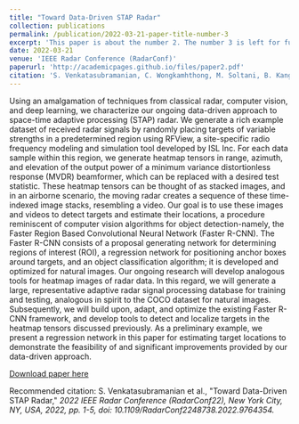 ```yaml
---
title: "Toward Data-Driven STAP Radar"
collection: publications
permalink: /publication/2022-03-21-paper-title-number-3
excerpt: 'This paper is about the number 2. The number 3 is left for future work.'
date: 2022-03-21
venue: 'IEEE Radar Conference (RadarConf)'
paperurl: 'http://academicpages.github.io/files/paper2.pdf'
citation: 'S. Venkatasubramanian, C. Wongkamhthong, M. Soltani, B. Kang, S. Gogineni, A. Pezeshki, M. Rangaswamy, V. Tarokh (2022). &quot;Toward Data-Driven STAP Radar.&quot; <i>IEEE Radar Conference (RadarConf)</i>. 1(2).'
---
```

Using an amalgamation of techniques from classical radar, computer vision, and deep learning, we characterize our ongoing data-driven approach to space-time adaptive processing (STAP) radar. We generate a rich example dataset of received radar signals by randomly placing targets of variable strengths in a predetermined region using RFView, a site-specific radio frequency modeling and simulation tool developed by ISL Inc. For each data sample within this region, we generate heatmap tensors in range, azimuth, and elevation of the output power of a minimum variance distortionless response (MVDR) beamformer, which can be replaced with a desired test statistic. These heatmap tensors can be thought of as stacked images, and in an airborne scenario, the moving radar creates a sequence of these time-indexed image stacks, resembling a video. Our goal is to use these images and videos to detect targets and estimate their locations, a procedure reminiscent of computer vision algorithms for object detection-namely, the Faster Region Based Convolutional Neural Network (Faster R-CNN). The Faster R-CNN consists of a proposal generating network for determining regions of interest (ROI), a regression network for positioning anchor boxes around targets, and an object classification algorithm; it is developed and optimized for natural images. Our ongoing research will develop analogous tools for heatmap images of radar data. In this regard, we will generate a large, representative adaptive radar signal processing database for training and testing, analogous in spirit to the COCO dataset for natural images. Subsequently, we will build upon, adapt, and optimize the existing Faster R-CNN framework, and develop tools to detect and localize targets in the heatmap tensors discussed previously. As a preliminary example, we present a regression network in this paper for estimating target locations to demonstrate the feasibility of and significant improvements provided by our data-driven approach.

[Download paper here](https://arxiv.org/abs/2201.10712)

Recommended citation: S. Venkatasubramanian et al., "Toward Data-Driven STAP Radar," <i>2022 IEEE Radar Conference (RadarConf22)<i>, New York City, NY, USA, 2022, pp. 1-5, doi: 10.1109/RadarConf2248738.2022.9764354.

